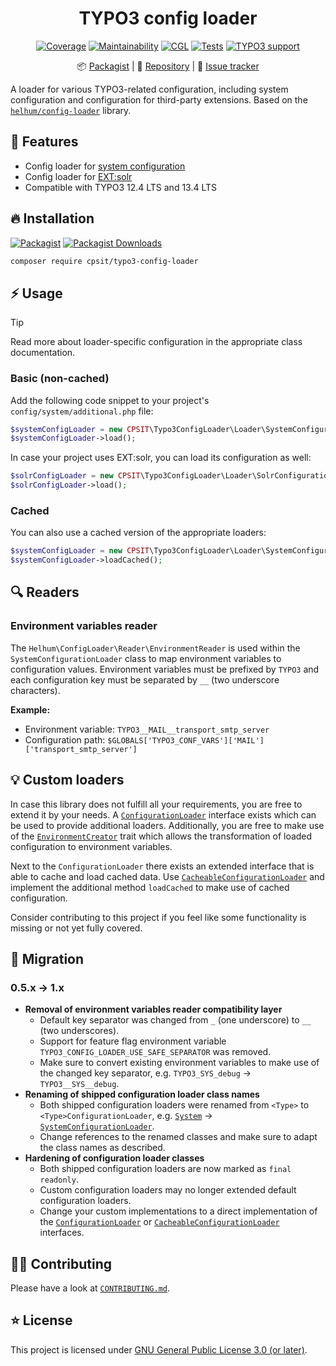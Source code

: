 <div align="center">

# TYPO3 config loader

[![Coverage](https://img.shields.io/coverallsCoverage/github/CPS-IT/typo3-config-loader?logo=coveralls)](https://coveralls.io/github/CPS-IT/typo3-config-loader)
[![Maintainability](https://img.shields.io/codeclimate/maintainability/CPS-IT/typo3-config-loader?logo=codeclimate)](https://codeclimate.com/github/CPS-IT/typo3-config-loader/maintainability)
[![CGL](https://img.shields.io/github/actions/workflow/status/CPS-IT/typo3-config-loader/cgl.yaml?label=cgl&logo=github)](https://github.com/CPS-IT/typo3-config-loader/actions/workflows/cgl.yaml)
[![Tests](https://img.shields.io/github/actions/workflow/status/CPS-IT/typo3-config-loader/tests.yaml?label=tests&logo=github)](https://github.com/CPS-IT/typo3-config-loader/actions/workflows/tests.yaml)
[![TYPO3 support](https://img.shields.io/badge/TYPO3-12_%26_13-orange?logo=typo3)](https://get.typo3.org/)

📦&nbsp;[Packagist](https://packagist.org/packages/cpsit/typo3-config-loader) |
💾&nbsp;[Repository](https://github.com/CPS-IT/typo3-config-loader) |
🐛&nbsp;[Issue tracker](https://github.com/CPS-IT/typo3-config-loader/issues)

</div>

A loader for various TYPO3-related configuration, including system configuration and
configuration for third-party extensions. Based on the [`helhum/config-loader`][1]
library.

## 🚀 Features

* Config loader for [system configuration](src/Loader/SystemConfigurationLoader.php)
* Config loader for [EXT:solr](src/Loader/SolrConfigurationLoader.php)
* Compatible with TYPO3 12.4 LTS and 13.4 LTS

## 🔥 Installation

[![Packagist](https://img.shields.io/packagist/v/cpsit/typo3-config-loader?label=version&logo=packagist)](https://packagist.org/packages/cpsit/typo3-config-loader)
[![Packagist Downloads](https://img.shields.io/packagist/dt/cpsit/typo3-config-loader?color=brightgreen)](https://packagist.org/packages/cpsit/typo3-config-loader)

```bash
composer require cpsit/typo3-config-loader
```

## ⚡ Usage

> [!TIP]
> Read more about loader-specific configuration in the appropriate class documentation.

### Basic (non-cached)

Add the following code snippet to your project's `config/system/additional.php` file:

```php
$systemConfigLoader = new CPSIT\Typo3ConfigLoader\Loader\SystemConfigurationLoader();
$systemConfigLoader->load();
```

In case your project uses EXT:solr, you can load its configuration as well:

```php
$solrConfigLoader = new CPSIT\Typo3ConfigLoader\Loader\SolrConfigurationLoader();
$solrConfigLoader->load();
```

### Cached

You can also use a cached version of the appropriate loaders:

```php
$systemConfigLoader = new CPSIT\Typo3ConfigLoader\Loader\SystemConfigurationLoader();
$systemConfigLoader->loadCached();
```

## 🔍 Readers

### Environment variables reader

The `Helhum\ConfigLoader\Reader\EnvironmentReader` is used within the `SystemConfigurationLoader`
class to map environment variables to configuration values. Environment variables must be
prefixed by `TYPO3` and each configuration key must be separated by `__` (two underscore
characters).

**Example:**

* Environment variable: `TYPO3__MAIL__transport_smtp_server`
* Configuration path: `$GLOBALS['TYPO3_CONF_VARS']['MAIL']['transport_smtp_server']`

## 💡 Custom loaders

In case this library does not fulfill all your requirements, you are free to extend
it by your needs. A [`ConfigurationLoader`](src/Loader/ConfigurationLoader.php)
interface exists which can be used to provide additional loaders. Additionally, you
are free to make use of the [`EnvironmentCreator`](src/EnvironmentCreator.php) trait
which allows the transformation of loaded configuration to environment variables.

Next to the `ConfigurationLoader` there exists an extended interface that is able to
cache and load cached data. Use
[`CacheableConfigurationLoader`](src/Loader/CacheableConfigurationLoader.php) and
implement the additional method `loadCached` to make use of cached configuration.

Consider contributing to this project if you feel like some functionality is missing
or not yet fully covered.

## 🚧 Migration

### 0.5.x → 1.x

* **Removal of environment variables reader compatibility layer**
  - Default key separator was changed from `_` (one underscore) to `__` (two underscores).
  - Support for feature flag environment variable `TYPO3_CONFIG_LOADER_USE_SAFE_SEPARATOR`
    was removed.
  - Make sure to convert existing environment variables to make use of the changed
    key separator, e.g. `TYPO3_SYS_debug` → `TYPO3__SYS__debug`.
* **Renaming of shipped configuration loader class names**
  - Both shipped configuration loaders were renamed from `<Type>` to
    `<Type>ConfigurationLoader`, e.g.
    [`System`](https://github.com/CPS-IT/typo3-config-loader/blob/5e516082108bce67adcf4b5b20e344725a3764f5/src/Loader/System.php)
    → [`SystemConfigurationLoader`](src/Loader/SystemConfigurationLoader.php).
  - Change references to the renamed classes and make sure to adapt the class names
    as described.
* **Hardening of configuration loader classes**
  - Both shipped configuration loaders are now marked as `final readonly`.
  - Custom configuration loaders may no longer extended default configuration loaders.
  - Change your custom implementations to a direct implementation of the
    [`ConfigurationLoader`](src/Loader/ConfigurationLoader.php) or
    [`CacheableConfigurationLoader`](src/Loader/CacheableConfigurationLoader.php) interfaces.

## 🧑‍💻 Contributing

Please have a look at [`CONTRIBUTING.md`](CONTRIBUTING.md).

## ⭐ License

This project is licensed under [GNU General Public License 3.0 (or later)](LICENSE).

[1]: https://github.com/helhum/config-loader
